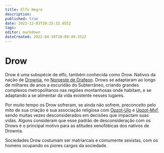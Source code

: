 ```yaml
---
title: Elfo Negro
description: 
published: true
date: 2022-12-03T20:25:32.855Z
tags: 
editor: markdown
dateCreated: 2022-04-30T18:09:49.352Z
---
```


<!-- SUBTITLE: Visão geral sobre Elfo Negro -->

# Drow
Drow é uma subspécie de elfo, também conhecida como Drow. Nativos da nação de [Drownia](/faccoes/nacoes/corte-elfica/drownia), no [Noroeste de Drafeon](/lugares/plano-material/drafeon/noroeste-de-drafeon). Drows se adaptaram ao longo de milhares de anos a escuridão do Subterrâneo, criando grandes complexos metropolitanos nas regiões montanhosas onde habitam, e se adaptando a se alimentar da vida existente nesses lugares.

Por muito tempo os Drow sofreram, se ainda não sofrem, preconceito pelo mito de sua criação e sua associação religiosa com [Opzot-Ulo](/divindades/panteao-das-treze-estrelas/opzot-ulo) e [Upzot-Myf](), sendo muitas vezes desconsiderados em decisões que impactam suas vidas. Alguns consideram que esse padrão de desconsideração com os Drows é o principal motivo para as atitudes xenofóbicas dos nativos de Drownia.

Sociedades Drow costumam ser matriarcais e comumente sexistas, com os homens ocupando os piores cargos da sociedade.